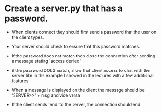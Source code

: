 # Create a server.py that has a password.

- When clients connect they should first send a password that the user on the client types.

- Your server should check to ensure that this password matches.

- If the password does not match then close the connection after sending a message stating 'access denied'

- if the password DOES match, allow that client access to chat with the server like in the example I showed in the lectures with a few additional features.

- When a message is displayed on the client the message should be 'SERVER>>' + msg and vice versa

- If the client sends 'end' to the server, the connection should end